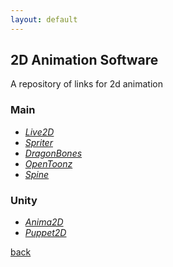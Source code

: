 ```yaml
---
layout: default
---
```


## 2D Animation Software

A repository of links for 2d animation

### Main

* _[Live2D](http://www.live2d.com/en/)_
* _[Spriter](https://brashmonkey.com/)_
* _[DragonBones](http://dragonbones.com/en/)_
* _[OpenToonz](https://opentoonz.github.io/e/index.html)_
* _[Spine](http://it.esotericsoftware.com/)_

### Unity

* _[Anima2D](https://assetstore.unity.com/packages/essentials/unity-anima2d-79840)_
* _[Puppet2D](https://assetstore.unity.com/packages/tools/animation/puppet2d-14024)_

[back](../)